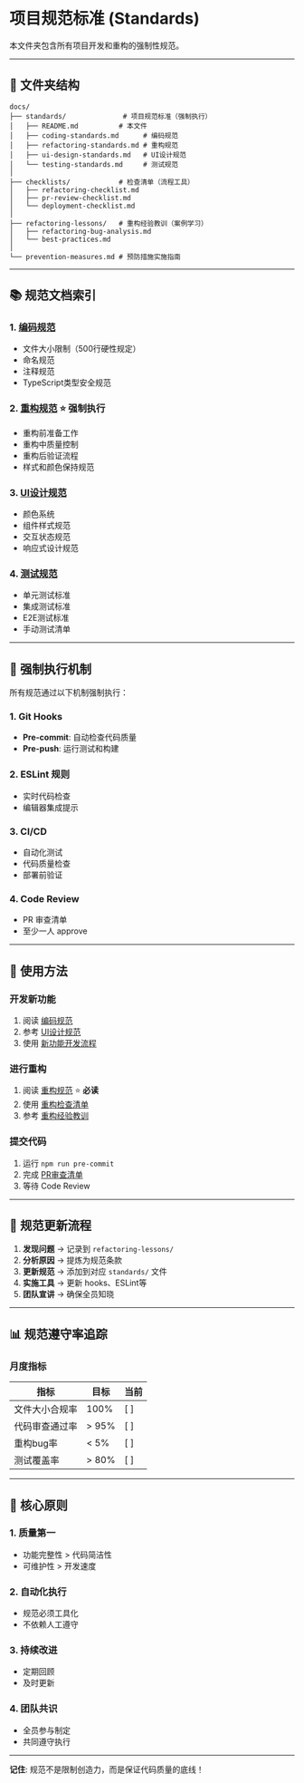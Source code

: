 # 项目规范标准 (Standards)

本文件夹包含所有项目开发和重构的强制性规范。

---

## 📁 文件夹结构

```
docs/
├── standards/              # 项目规范标准（强制执行）
│   ├── README.md          # 本文件
│   ├── coding-standards.md      # 编码规范
│   ├── refactoring-standards.md # 重构规范
│   ├── ui-design-standards.md   # UI设计规范
│   └── testing-standards.md     # 测试规范
│
├── checklists/            # 检查清单（流程工具）
│   ├── refactoring-checklist.md
│   ├── pr-review-checklist.md
│   └── deployment-checklist.md
│
├── refactoring-lessons/   # 重构经验教训（案例学习）
│   ├── refactoring-bug-analysis.md
│   └── best-practices.md
│
└── prevention-measures.md # 预防措施实施指南
```

---

## 📚 规范文档索引

### 1. [编码规范](./coding-standards.md)
- 文件大小限制（500行硬性规定）
- 命名规范
- 注释规范
- TypeScript类型安全规范

### 2. [重构规范](./refactoring-standards.md) ⭐ **强制执行**
- 重构前准备工作
- 重构中质量控制
- 重构后验证流程
- 样式和颜色保持规范

### 3. [UI设计规范](./ui-design-standards.md)
- 颜色系统
- 组件样式规范
- 交互状态规范
- 响应式设计规范

### 4. [测试规范](./testing-standards.md)
- 单元测试标准
- 集成测试标准
- E2E测试标准
- 手动测试清单

---

## 🚨 强制执行机制

所有规范通过以下机制强制执行：

### 1. Git Hooks
- **Pre-commit**: 自动检查代码质量
- **Pre-push**: 运行测试和构建

### 2. ESLint 规则
- 实时代码检查
- 编辑器集成提示

### 3. CI/CD
- 自动化测试
- 代码质量检查
- 部署前验证

### 4. Code Review
- PR 审查清单
- 至少一人 approve

---

## 📖 使用方法

### 开发新功能
1. 阅读 [编码规范](./coding-standards.md)
2. 参考 [UI设计规范](./ui-design-standards.md)
3. 使用 [新功能开发流程](../new-feature-workflow.md)

### 进行重构
1. 阅读 [重构规范](./refactoring-standards.md) ⭐ **必读**
2. 使用 [重构检查清单](../checklists/refactoring-checklist.md)
3. 参考 [重构经验教训](../refactoring-lessons/refactoring-bug-analysis.md)

### 提交代码
1. 运行 `npm run pre-commit`
2. 完成 [PR审查清单](../checklists/pr-review-checklist.md)
3. 等待 Code Review

---

## 🔄 规范更新流程

1. **发现问题** → 记录到 `refactoring-lessons/`
2. **分析原因** → 提炼为规范条款
3. **更新规范** → 添加到对应 `standards/` 文件
4. **实施工具** → 更新 hooks、ESLint等
5. **团队宣讲** → 确保全员知晓

---

## 📊 规范遵守率追踪

### 月度指标

| 指标 | 目标 | 当前 |
|------|------|------|
| 文件大小合规率 | 100% | [ ] |
| 代码审查通过率 | > 95% | [ ] |
| 重构bug率 | < 5% | [ ] |
| 测试覆盖率 | > 80% | [ ] |

---

## 🎯 核心原则

### 1. 质量第一
- 功能完整性 > 代码简洁性
- 可维护性 > 开发速度

### 2. 自动化执行
- 规范必须工具化
- 不依赖人工遵守

### 3. 持续改进
- 定期回顾
- 及时更新

### 4. 团队共识
- 全员参与制定
- 共同遵守执行

---

**记住**: 规范不是限制创造力，而是保证代码质量的底线！
